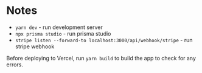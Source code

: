 # Notes
* `yarn dev` - run development server
* `npx prisma studio` - run prisma studio
* `stripe listen --forward-to localhost:3000/api/webhook/stripe` - run stripe webhook

Before deploying to Vercel, run `yarn build` to build the app to check for any errors.
